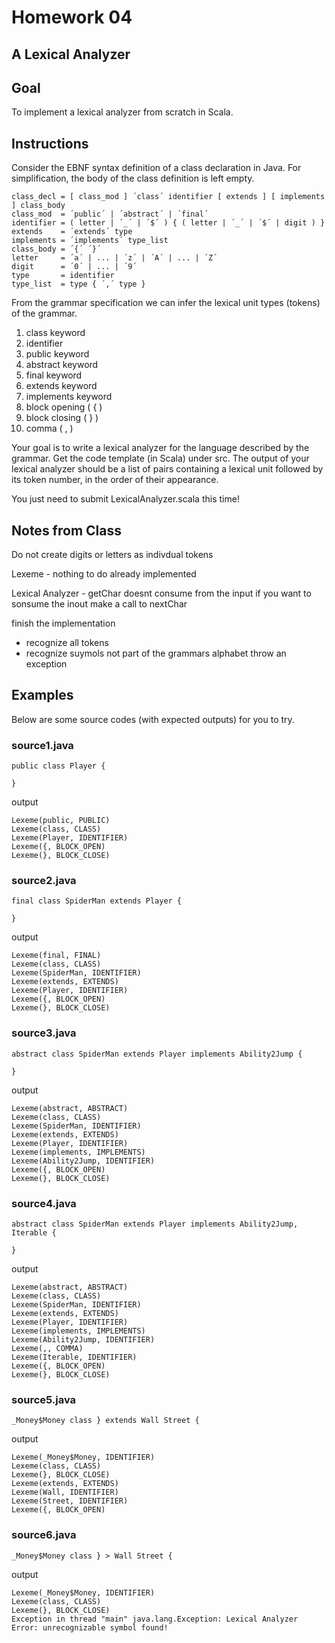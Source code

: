 # Homework 04

## A Lexical Analyzer

## Goal

To implement a lexical analyzer from scratch in Scala. 

## Instructions

Consider the EBNF syntax definition of a class declaration in Java. For simplification, the body of the class definition is left empty.  

```
class_decl = [ class_mod ] ´class´ identifier [ extends ] [ implements ] class_body
class_mod  = ´public´ | ´abstract´ | ´final´
identifier = ( letter | ´_´ | ´$´ ) { ( letter | ´_´ | ´$´ | digit ) }  
extends    = ´extends´ type
implements = ´implements´ type_list
class_body = ´{´ ´}´
letter     = ´a´ | ... | ´z´ | ´A´ | ... | ´Z´
digit      = ´0´ | ... | ´9´
type       = identifier
type_list  = type { ´,´ type }
```

From the grammar specification we can infer the lexical unit types (tokens) of the grammar.

1. class keyword
2. identifier 
3. public keyword
4. abstract keyword
5. final keyword
6. extends keyword
7. implements keyword
8. block opening ( { )
9. block closing ( } )
10. comma ( , ) 

Your goal is to write a lexical analyzer for the language described by the grammar.  Get the code template (in Scala) under src.  The output of your lexical analyzer should be a list of pairs containing a lexical unit followed by its token number, in the order of their appearance.  

You just need to submit LexicalAnalyzer.scala this time!
## Notes from Class 

Do not create digits or letters as indivdual tokens 

Lexeme - nothing to do already implemented 

Lexical Analyzer - 
getChar doesnt consume from the input if you want to sonsume the inout make a call to nextChar 

finish the implementation 
- recognize all tokens 
- recognize suymols not part of the grammars alphabet throw an exception 

## Examples

Below are some source codes (with expected outputs) for you to try.  

### source1.java 

```
public class Player {

} 
```

output
```
Lexeme(public, PUBLIC)
Lexeme(class, CLASS)
Lexeme(Player, IDENTIFIER)
Lexeme({, BLOCK_OPEN)
Lexeme(}, BLOCK_CLOSE)
```

### source2.java
```
final class SpiderMan extends Player {

}
```
 
output
```
Lexeme(final, FINAL)
Lexeme(class, CLASS)
Lexeme(SpiderMan, IDENTIFIER)
Lexeme(extends, EXTENDS)
Lexeme(Player, IDENTIFIER)
Lexeme({, BLOCK_OPEN)
Lexeme(}, BLOCK_CLOSE)
```

### source3.java
```
abstract class SpiderMan extends Player implements Ability2Jump {

}
```

output
```
Lexeme(abstract, ABSTRACT)
Lexeme(class, CLASS)
Lexeme(SpiderMan, IDENTIFIER)
Lexeme(extends, EXTENDS)
Lexeme(Player, IDENTIFIER)
Lexeme(implements, IMPLEMENTS)
Lexeme(Ability2Jump, IDENTIFIER)
Lexeme({, BLOCK_OPEN)
Lexeme(}, BLOCK_CLOSE)
```

### source4.java
```
abstract class SpiderMan extends Player implements Ability2Jump, Iterable {

}
```

output
```
Lexeme(abstract, ABSTRACT)
Lexeme(class, CLASS)
Lexeme(SpiderMan, IDENTIFIER)
Lexeme(extends, EXTENDS)
Lexeme(Player, IDENTIFIER)
Lexeme(implements, IMPLEMENTS)
Lexeme(Ability2Jump, IDENTIFIER)
Lexeme(,, COMMA)
Lexeme(Iterable, IDENTIFIER)
Lexeme({, BLOCK_OPEN)
Lexeme(}, BLOCK_CLOSE)
```

### source5.java
```
_Money$Money class } extends Wall Street {
```

output
```
Lexeme(_Money$Money, IDENTIFIER)
Lexeme(class, CLASS)
Lexeme(}, BLOCK_CLOSE)
Lexeme(extends, EXTENDS)
Lexeme(Wall, IDENTIFIER)
Lexeme(Street, IDENTIFIER)
Lexeme({, BLOCK_OPEN)
```

### source6.java
```
_Money$Money class } > Wall Street {
```

output
```
Lexeme(_Money$Money, IDENTIFIER)
Lexeme(class, CLASS)
Lexeme(}, BLOCK_CLOSE)
Exception in thread "main" java.lang.Exception: Lexical Analyzer Error: unrecognizable symbol found!
```

